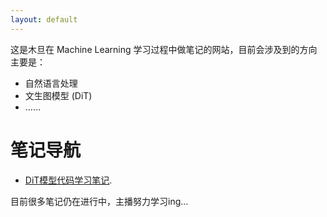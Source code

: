 ```yaml
---
layout: default
---
```


这是木旦在 Machine Learning 学习过程中做笔记的网站，目前会涉及到的方向主要是：

- 自然语言处理
- 文生图模型 (DiT)
- ……

# 笔记导航

- [DiT模型代码学习笔记](./DiT.html).

目前很多笔记仍在进行中，主播努力学习ing...

